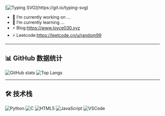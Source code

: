 <!-- 动态打字机标题 -->
[![Typing SVG](https://readme-typing-svg.herokuapp.com?size=28&color=FFB6C1&lines=Hi+there!+👋;Welcome+to+my+GitHub!;Enjoy+your+stay+here!)](https://git.io/typing-svg)
- 🔭 I’m currently working on ...
- 🌱 I’m currently learning ...
- ⚡ Blog:https://www.loyce030.xyz
- ⚡ Leetcode:https://leetcode.cn/u/random99

---

## 📊 GitHub 数据统计
![GitHub stats](https://github-readme-stats.vercel.app/api?username=random99899&show_icons=true&theme=tokyonight)
![Top Langs](https://github-readme-stats.vercel.app/api/top-langs/?username=random99899&layout=compact&theme=tokyonight)

---

## 🛠 技术栈
![Python](https://img.shields.io/badge/Language-Python-blue)
![C](https://img.shields.io/badge/Language-C-green)
![HTML5](https://img.shields.io/badge/Language-HTML5-orange)
![JavaScript](https://img.shields.io/badge/Language-JavaScript-yellow)
![VSCode](https://img.shields.io/badge/IDE-VSCode-purple)



